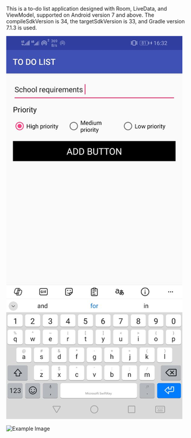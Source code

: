 This is a to-do list application designed with Room, LiveData, and ViewModel, supported on Android version 7 and above. 
The compileSdkVersion is 34, the targetSdkVersion is 33, and Gradle version 7.1.3 is used.

![Example Image](Screenshots/screenshot2.jpg)

![Example Image](Screenshots/screenshot1.jpg)
